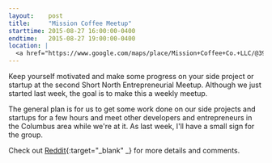 ```yaml
---
layout:    post
title:     "Mission Coffee Meetup"
starttime: 2015-08-27 16:00:00-0400
endtime:   2015-08-27 19:00:00-0400
location: |
  <a href="https://www.google.com/maps/place/Mission+Coffee+Co.+LLC/@39.9805566,-83.0046931,19.5z/data=!4m2!3m1!1s0x0000000000000000:0x0c6fccff56e2d8df!6m1!1e1" target="_blank">Mission Coffee, 11 Price Ave, Columbus, OH 43201</a>
---
```


Keep yourself motivated and make some progress on your side project or startup at the second Short North Entrepreneurial Meetup. Although we just started last week, the goal is to make this a weekly meetup.

The general plan is for us to get some work done on our side projects and startups for a few hours and meet other developers and entrepreneurs in the Columbus area while we're at it. As last week, I'll have a small sign for the group.

Check out [Reddit](https://www.reddit.com/r/ColumbusIT/comments/3i9z1l/short_north_entrepreneurial_meetup_thursday/){:target="_blank" _} for more details and comments.
